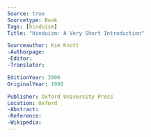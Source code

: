 ```yaml
---
Source: true
Sourcetype: Book
Tags: [hinduism]
Title: "Hinduism: A Very Short Introduction"

Sourceauthor: Kim Knott
-Authorpage:
-Editor:
-Translator:

EditionYear: 2000
OriginalYear: 1998

Publisher: Oxford University Press
Location: Oxford
-Abstract:
-Reference:
-Wikipedia:
---
```

